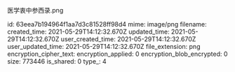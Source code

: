 医学衷中参西录.png

id: 63eea7b194964f1aa7d3c81528ff98d4
mime: image/png
filename: 
created_time: 2021-05-29T14:12:32.670Z
updated_time: 2021-05-29T14:12:32.670Z
user_created_time: 2021-05-29T14:12:32.670Z
user_updated_time: 2021-05-29T14:12:32.670Z
file_extension: png
encryption_cipher_text: 
encryption_applied: 0
encryption_blob_encrypted: 0
size: 773446
is_shared: 0
type_: 4